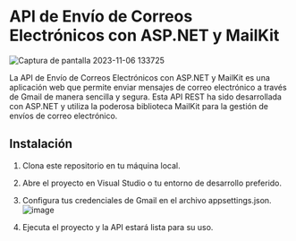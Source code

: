 # API de Envío de Correos Electrónicos con ASP.NET y MailKit
![Captura de pantalla 2023-11-06 133725](https://github.com/DeveloMinx/sendEmail/assets/123894512/ab2d0e15-8ea5-4a1c-afef-2f094a2a4f3b)


La API de Envío de Correos Electrónicos con ASP.NET y MailKit es una aplicación web que permite enviar mensajes de correo electrónico a través de Gmail de manera sencilla y segura. Esta API REST ha sido desarrollada con ASP.NET y utiliza la poderosa biblioteca MailKit para la gestión de envíos de correo electrónico.

## Instalación

1. Clona este repositorio en tu máquina local.
2. Abre el proyecto en Visual Studio o tu entorno de desarrollo preferido.
3. Configura tus credenciales de Gmail en el archivo appsettings.json.
    ![image](https://github.com/DeveloMinx/sendEmail/assets/123894512/6528532f-cd57-48f1-99a5-09475cc78167)

4. Ejecuta el proyecto y la API estará lista para su uso.
